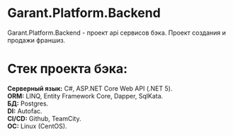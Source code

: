 # Garant.Platform.Backend
Garant.Platform.Backend - проект api сервисов бэка. Проект создания и продажи франшиз.

# Стек проекта бэка:
<strong>Серверный язык:</strong> C#, ASP.NET Core Web API (.NET 5).<br/>
<strong>ORM:</strong> LINQ, Entity Framework Core, Dapper, SqlKata.<br/>
<strong>БД:</strong> Postgres.<br/>
<strong>DI:</strong> Autofac.<br/>
<strong>CI/CD:</strong> Github, TeamCity.<br/>
<strong>OC:</strong> Linux (CentOS).<br/>
